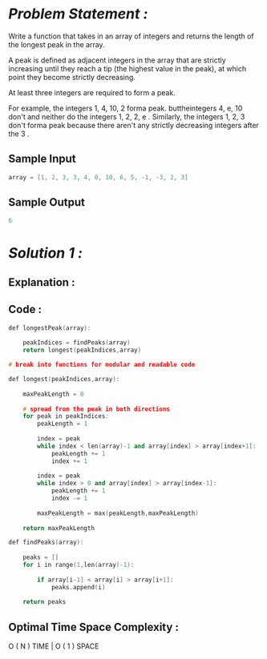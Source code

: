 # *Problem Statement :*

Write a function that takes in an array of integers and returns the length of the longest peak in the array. 

A peak is defined as adjacent integers in the array that are strictly increasing until they reach a tip (the highest value in the peak), at which point they become strictly decreasing. 

At least three integers are required to form a peak. 

For example, the integers 1, 4, 10, 2 forma peak. buttheintegers 4, e, 10 don't and neither do the integers 1, 2, 2, e . Similarly, the integers 1, 2, 3 don't forma peak because there aren't any strictly decreasing integers after the 3 .

## Sample Input

```cpp
array = [1, 2, 3, 3, 4, 0, 10, 6, 5, -1, -3, 2, 3]
```

## Sample Output

```cpp
6
```

# *Solution 1 :*

## Explanation :

## Code :

```cpp
def longestPeak(array):
	
	peakIndices = findPeaks(array)
	return longest(peakIndices,array)

# break into functions for modular and readable code

def longest(peakIndices,array):
	
	maxPeakLength = 0
	
	# spread from the peak in both directions
	for peak in peakIndices:
		peakLength = 1
		
		index = peak
		while index < len(array)-1 and array[index] > array[index+1]:
			peakLength += 1
			index += 1
			
		index = peak
		while index > 0 and array[index] > array[index-1]:
			peakLength += 1
			index -= 1
			
		maxPeakLength = max(peakLength,maxPeakLength)
		
	return maxPeakLength

def findPeaks(array):
	
	peaks = []
	for i in range(1,len(array)-1):
		
		if array[i-1] < array[i] > array[i+1]:
			peaks.append(i)
			
	return peaks
```

## Optimal Time Space Complexity :

O ( N ) TIME | O ( 1 ) SPACE